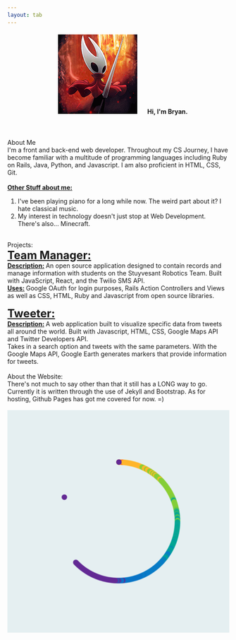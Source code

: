 ```yaml
---
layout: tab
---
```

<center>
<div class="card shadow p-3 mb-5 col-md-8 black">
<h4><img src="img/hornet.gif" class="rounded-circle" hspace="20"> Hi, I'm Bryan.</h4>
</div>
</center>


<br>
<div class="row">
<div class="card shadow p-3 mb-5 col-md-3 black">
<br>
<div class="card-title">
About Me
</div>
<div class="card-body">
I'm a front and back-end web developer. Throughout my CS Journey, I have become familiar with a multitude of programming languages including Ruby on Rails, Java, Python, and Javascript. I am also proficient in HTML, CSS, Git. 
<br>
<br>
<b><u>Other Stuff about me:</u></b>
<ol>
<li> I've been playing piano for a long while now. The weird part about it? I hate classical music.
</li>
<li> My interest in technology doesn't just stop at Web Development. There's also... Minecraft. 
</li>
</ol>
</div>

</div> 


<div class="card shadow p-3 mb-5 col-md-5 black">
<br>
<div class="card-title">
Projects:
</div>
<div class="card-body">
<b style="font-size: 25px;"> <u>Team Manager:</u> </b>
<br>
<b> <u>Description:</u> </b> An open source application designed to contain records and manage information with students on the Stuyvesant Robotics Team. Built with JavaScript, React, and the Twilio SMS API.
<br>
<b> <u>Uses:</u> </b> Google OAuth for login purposes, Rails Action Controllers and Views as well as CSS, HTML, Ruby and Javascript from open source libraries.
<br>
<br>
<b style="font-size: 25px;"> <u>Tweeter:</u> </b>
<br>
<b><u>Description:</u> </b>A web application built to visualize specific data from tweets all around the world. Built with Javascript, HTML, CSS, Google Maps API and Twitter Developers API.
<br>
Takes in a search option and tweets with the same parameters. With the Google Maps API, Google Earth generates markers that provide information for tweets.
</div>
</div> 


<div class="card shadow p-3 mb-5 col-md-3 black">
<br>
<div class="card-title">
About the Website:
</div>
<div class="card-body">
There's not much to say other than that it still has a LONG way to go. Currently it is written through the use of Jekyll and Bootstrap. As for hosting, Github Pages has got me covered for now. =)
<br>
<br>
<center>
<img src="img/web.gif" class="media rounded-circle">
</center>
</div>
</div> 
</div>
